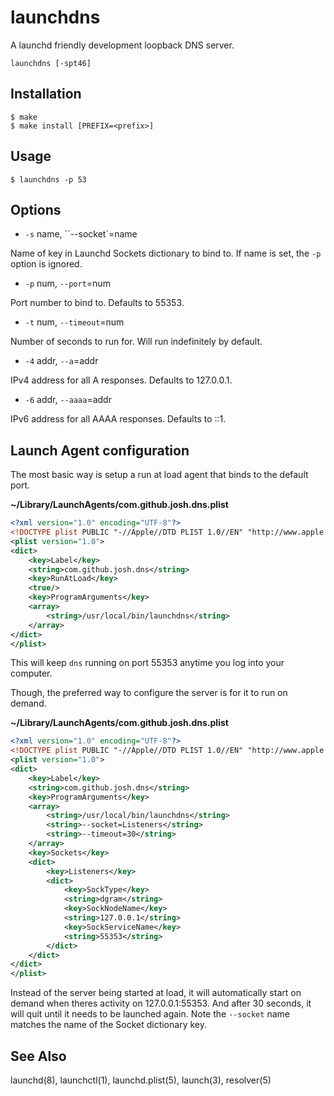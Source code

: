# launchdns

A launchd friendly development loopback DNS server.

```
launchdns [-spt46]
```


## Installation

```
$ make
$ make install [PREFIX=<prefix>]
````


## Usage

```
$ launchdns -p 53
```


## Options

* `-s` name, ``--socket`=name

Name of key in Launchd Sockets dictionary to bind to. If name is set, the `-p` option is ignored.

* `-p` num, `--port`=num

Port number to bind to. Defaults to 55353.

* `-t` num, `--timeout`=num

Number of seconds to run for. Will run indefinitely by default.

* `-4` addr, `--a`=addr

IPv4 address for all A responses. Defaults to 127.0.0.1.

* `-6` addr, `--aaaa`=addr

IPv6 address for all AAAA responses. Defaults to ::1.


## Launch Agent configuration

The most basic way is setup a run at load agent that binds to the default port.

**~/Library/LaunchAgents/com.github.josh.dns.plist**

``` xml
<?xml version="1.0" encoding="UTF-8"?>
<!DOCTYPE plist PUBLIC "-//Apple//DTD PLIST 1.0//EN" "http://www.apple.com/DTDs/PropertyList-1.0.dtd">
<plist version="1.0">
<dict>
	<key>Label</key>
	<string>com.github.josh.dns</string>
	<key>RunAtLoad</key>
	<true/>
	<key>ProgramArguments</key>
	<array>
		<string>/usr/local/bin/launchdns</string>
	</array>
</dict>
</plist>
```

This will keep `dns` running on port 55353 anytime you log into your computer.

Though, the preferred way to configure the server is for it to run on demand.

**~/Library/LaunchAgents/com.github.josh.dns.plist**

``` xml
<?xml version="1.0" encoding="UTF-8"?>
<!DOCTYPE plist PUBLIC "-//Apple//DTD PLIST 1.0//EN" "http://www.apple.com/DTDs/PropertyList-1.0.dtd">
<plist version="1.0">
<dict>
	<key>Label</key>
	<string>com.github.josh.dns</string>
	<key>ProgramArguments</key>
	<array>
		<string>/usr/local/bin/launchdns</string>
		<string>--socket=Listeners</string>
		<string>--timeout=30</string>
	</array>
	<key>Sockets</key>
	<dict>
		<key>Listeners</key>
		<dict>
			<key>SockType</key>
			<string>dgram</string>
			<key>SockNodeName</key>
			<string>127.0.0.1</string>
			<key>SockServiceName</key>
			<string>55353</string>
		</dict>
	</dict>
</dict>
</plist>
```

Instead of the server being started at load, it will automatically start on demand when theres activity on 127.0.0.1:55353. And after 30 seconds, it will quit until it needs to be launched again. Note the `--socket` name matches the name of the Socket dictionary key.


## See Also

launchd(8), launchctl(1), launchd.plist(5), launch(3), resolver(5)
